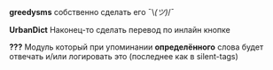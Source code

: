 <b>greedysms</b> собственно сделать его ¯⁠\⁠_⁠(⁠ツ⁠)⁠_⁠/⁠¯</s>

<b>UrbanDict</b> Наконец-то сделать перевод по инлайн кнопке

<b>???</b> Модуль который при упоминании <b>определённого</b> слова будет отвечать и/или логировать это (последнее как в silent-tags)
